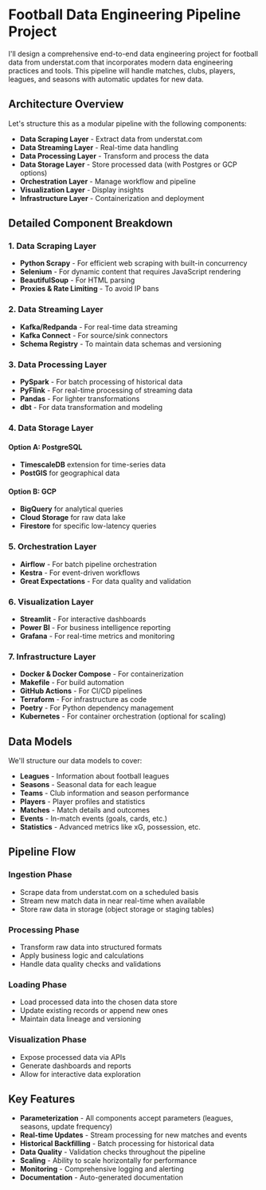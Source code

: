 # Football Data Engineering Pipeline Project

I'll design a comprehensive end-to-end data engineering project for football data from understat.com that incorporates modern data engineering practices and tools. This pipeline will handle matches, clubs, players, leagues, and seasons with automatic updates for new data.

## Architecture Overview

Let's structure this as a modular pipeline with the following components:

- **Data Scraping Layer** - Extract data from understat.com
- **Data Streaming Layer** - Real-time data handling
- **Data Processing Layer** - Transform and process the data
- **Data Storage Layer** - Store processed data (with Postgres or GCP options)
- **Orchestration Layer** - Manage workflow and pipeline
- **Visualization Layer** - Display insights
- **Infrastructure Layer** - Containerization and deployment

## Detailed Component Breakdown

### 1. Data Scraping Layer

- **Python Scrapy** - For efficient web scraping with built-in concurrency
- **Selenium** - For dynamic content that requires JavaScript rendering
- **BeautifulSoup** - For HTML parsing
- **Proxies & Rate Limiting** - To avoid IP bans

### 2. Data Streaming Layer

- **Kafka/Redpanda** - For real-time data streaming
- **Kafka Connect** - For source/sink connectors
- **Schema Registry** - To maintain data schemas and versioning

### 3. Data Processing Layer

- **PySpark** - For batch processing of historical data
- **PyFlink** - For real-time processing of streaming data
- **Pandas** - For lighter transformations
- **dbt** - For data transformation and modeling

### 4. Data Storage Layer

#### Option A: PostgreSQL

- **TimescaleDB** extension for time-series data
- **PostGIS** for geographical data

#### Option B: GCP

- **BigQuery** for analytical queries
- **Cloud Storage** for raw data lake
- **Firestore** for specific low-latency queries

### 5. Orchestration Layer

- **Airflow** - For batch pipeline orchestration
- **Kestra** - For event-driven workflows
- **Great Expectations** - For data quality and validation

### 6. Visualization Layer

- **Streamlit** - For interactive dashboards
- **Power BI** - For business intelligence reporting
- **Grafana** - For real-time metrics and monitoring

### 7. Infrastructure Layer

- **Docker & Docker Compose** - For containerization
- **Makefile** - For build automation
- **GitHub Actions** - For CI/CD pipelines
- **Terraform** - For infrastructure as code
- **Poetry** - For Python dependency management
- **Kubernetes** - For container orchestration (optional for scaling)

## Data Models

We'll structure our data models to cover:

- **Leagues** - Information about football leagues
- **Seasons** - Seasonal data for each league
- **Teams** - Club information and season performance
- **Players** - Player profiles and statistics
- **Matches** - Match details and outcomes
- **Events** - In-match events (goals, cards, etc.)
- **Statistics** - Advanced metrics like xG, possession, etc.

## Pipeline Flow

### Ingestion Phase

- Scrape data from understat.com on a scheduled basis
- Stream new match data in near real-time when available
- Store raw data in storage (object storage or staging tables)

### Processing Phase

- Transform raw data into structured formats
- Apply business logic and calculations
- Handle data quality checks and validations

### Loading Phase

- Load processed data into the chosen data store
- Update existing records or append new ones
- Maintain data lineage and versioning

### Visualization Phase

- Expose processed data via APIs
- Generate dashboards and reports
- Allow for interactive data exploration

## Key Features

- **Parameterization** - All components accept parameters (leagues, seasons, update frequency)
- **Real-time Updates** - Stream processing for new matches and events
- **Historical Backfilling** - Batch processing for historical data
- **Data Quality** - Validation checks throughout the pipeline
- **Scaling** - Ability to scale horizontally for performance
- **Monitoring** - Comprehensive logging and alerting
- **Documentation** - Auto-generated documentation
